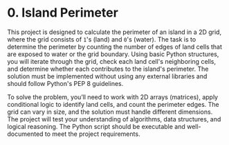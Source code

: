 # 0. Island Perimeter

This project is designed to calculate the perimeter of an island in a 2D grid, where the grid consists of `1`'s (land) and `0`'s (water). The task is to determine the perimeter by counting the number of edges of land cells that are exposed to water or the grid boundary. Using basic Python structures, you will iterate through the grid, check each land cell's neighboring cells, and determine whether each contributes to the island's perimeter. The solution must be implemented without using any external libraries and should follow Python's PEP 8 guidelines.

To solve the problem, you’ll need to work with 2D arrays (matrices), apply conditional logic to identify land cells, and count the perimeter edges. The grid can vary in size, and the solution must handle different dimensions. The project will test your understanding of algorithms, data structures, and logical reasoning. The Python script should be executable and well-documented to meet the project requirements.

